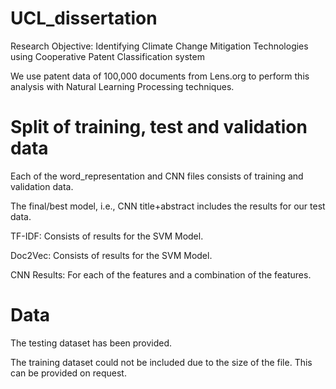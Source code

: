 # UCL_dissertation
Research Objective: Identifying Climate Change Mitigation Technologies using Cooperative Patent Classification system

We use patent data of 100,000 documents from Lens.org to perform this analysis with Natural Learning Processing techniques.

# Split of training, test and validation data

Each of the word_representation and CNN files consists of training and validation data.

The final/best model, i.e., CNN title+abstract includes the results for our test data.

TF-IDF: Consists of results for the SVM Model.

Doc2Vec: Consists of results for the SVM Model.

CNN Results: For each of the features and a combination of the features.

# Data

The testing dataset has been provided.

The training dataset could not be included due to the size of the file. This can be provided on request.
